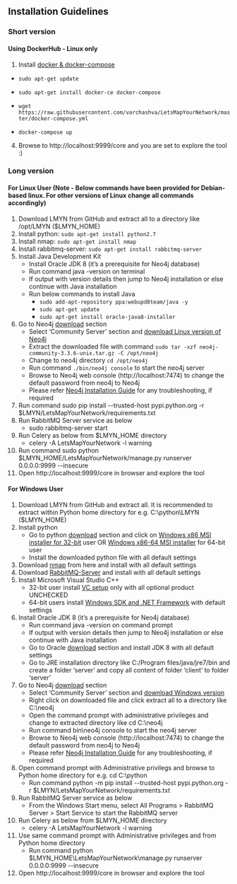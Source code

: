 ## Installation Guidelines ##

### Short version ###

#### Using DockerHub - Linux only ####
1. Install [docker & docker-compose](https://docs.docker.com/install/linux/docker-ce/debian/#install-using-the-repository)
   
  - `sudo apt-get update`
  - `sudo apt-get install docker-ce docker-compose`
   
- `wget https://raw.githubusercontent.com/varchashva/LetsMapYourNetwork/master/docker-compose.yml`
- `docker-compose up`
4. Browse to http://localhost:9999/core and you are set to explore the tool :)

### Long version ###
#### For Linux User (Note - Below commands have been provided for Debian-based linux. For other versions of Linux change all commands accordingly) #### 

1. Download LMYN from GitHub and extract all to a directory like /opt/LMYN ($LMYN_HOME)
2. Install python: `sudo apt-get install python2.7`
3. Install nmap: `sudo apt-get install nmap `
4. Install rabbitmq-server: `sudo apt-get install rabbitmq-server`
5. Install Java Development Kit
   - Install Oracle JDK 8 (it’s a prerequisite for Neo4j database)
   - Run command java -version on terminal
   - If output with version details then jump to Neo4j installation or else continue with Java installation 
   - Run below commands to install Java
     - `sudo add-apt-repository ppa:webupd8team/java -y`
     - `sudo apt-get update `
     - `sudo apt-get install oracle-java8-installer`
6. Go to Neo4j [download](https://neo4j.com/download-center/#releases) section
   - Select ‘Community Server’ section and [download Linux version of Neo4j](https://go.neo4j.com/download-thanks.html?edition=community&release=3.3.6&flavour=unix&_ga=2.217214878.946316120.1534600164-1297405808.1534400604)
   - Extract the downloaded file with command `sudo tar -xzf neo4j-community-3.3.6-unix.tar.gz -C /opt/neo4j`
   - Change to neo4j directory `cd /opt/neo4j`
   - Run command `./bin/neo4j console` to start the neo4j server
   - Browse to Neo4j web console (http://localhost:7474) to change the default password from neo4j to Neo4j
   - Please refer [Neo4j Installation Guide](https://neo4j.com/docs/operations-manual/current/installation) for any troubleshooting, if required 
7. Run command sudo pip install --trusted-host pypi.python.org -r $LMYN/LetsMapYourNetwork/requirements.txt
8. Run RabbitMQ Server service as below
   - sudo rabbitmq-server start
9. Run Celery as below from $LMYN_HOME directory
   - celery -A LetsMapYourNetwork -l warning
10. Run command sudo python $LMYN_HOME/LetsMapYourNetwork/manage.py runserver 0.0.0.0:9999 --insecure
11. Open http://localhost:9999/core in browser and explore the tool

#### For Windows User #### 

1. Download LMYN from GitHub and extract all. It is recommended to extract within Python home directory for e.g. C:\python\LMYN ($LMYN_HOME)
2. Install python 
   - Go to python [download](https://www.python.org/downloads/release/python-2715) section and click on [Windows x86 MSI installer for 32-bit](https://www.python.org/ftp/python/2.7.15/python-2.7.15.msi) user OR [Windows x86-64 MSI installer](https://www.python.org/ftp/python/2.7.15/python-2.7.15.amd64.msi) for 64-bit user 
   - Install the downloaded python file with all default settings
3. Download [nmap](https://nmap.org/dist/nmap-7.70-setup.exe) from here and install with all default settings
4. Download [RabbitMQ-Server](https://www.rabbitmq.com/install-windows.html) and install with all default settings
5. Install Microsoft Visual Studio C++
   - 32-bit user install [VC setup](http://download.microsoft.com/download/A/5/4/A54BADB6-9C3F-478D-8657-93B3FC9FE62D/vcsetup.exe) only with all optional product UNCHECKED
   - 64-bit users install [Windows SDK and .NET Framework](https://www.microsoft.com/en-us/Download/confirmation.aspx?id=8442) with default settings  
6. Install Oracle JDK 8 (it’s a prerequisite for Neo4j database)
   - Run command java -version on command prompt
   - If output with version details then jump to Neo4j installation or else continue with Java installation 
   - Go to Oracle [download](http://www.oracle.com/technetwork/java/javase/downloads/jdk8-downloads-2133151.html) section and install JDK 8 with all default settings
   - Go to JRE installation directory like C:/Program files/java/jre7/bin and create a folder ‘server’ and copy all content of folder ‘client’ to folder ‘server’
7. Go to Neo4j [download](https://neo4j.com/download-center/#releases) section
   - Select ‘Community Server’ section and [download Windows version](https://go.neo4j.com/download-thanks.html?edition=community&release=3.4.6&flavour=winzip&_ga=2.141706682.946316120.1534600164-1297405808.1534400604)
   - Right click on downloaded file and click extract all to a directory like C:\neo4j
   - Open the command prompt with administrative privileges and change to extracted directory like cd C:\neo4j 
   - Run command bin\neo4j console to start the neo4j server
   - Browse to Neo4j web console (http://localhost:7474) to change the default password from neo4j to Neo4j
   - Please refer [Neo4j Installation Guide](https://neo4j.com/docs/operations-manual/current/installation/) for any troubleshooting, if required 
8. Open command prompt with Administrative privilegs and browse to Python home directory for e.g. cd C:\python
   - Run command python -m pip install --trusted-host pypi.python.org -r $LMYN/LetsMapYourNetwork/requirements.txt
9. Run RabbitMQ Server service as below
   - From the Windows Start menu, select All Programs > RabbitMQ Server > Start Service to start the RabbitMQ server
10. Run Celery as below from $LMYN_HOME directory
    - celery -A LetsMapYourNetwork -l warning
10. Use same command prompt with Administrative privileges and from Python home directory
    - Run command python $LMYN_HOME\LetsMapYourNetwork\manage.py runserver 0.0.0.0:9999 --insecure
11. Open http://localhost:9999/core in browser and explore the tool
